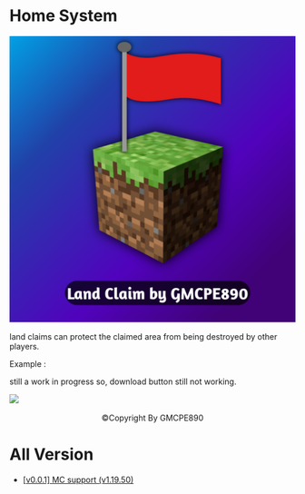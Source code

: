 # Home System

![](pack_icon.png?raw=true)

land claims can protect the claimed area from being destroyed by other players.

Example :
<p>still a work in progress so, download button still not working.</p>

![](thumbnail.png?raw=true)

<p align="center">©Copyright By GMCPE890</p>

# All Version
- <a href="">[v0.0.1] MC support (v1.19.50)</a>

